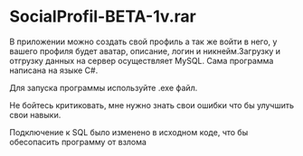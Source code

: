 # SocialProfil-BETA-1v.rar
В приложении можно создать свой профиль а так же войти в него, у вашего профиля будет аватар, описание, логин и никнейм.Загрузку и отгрузку данных на сервер осуществляет MySQL. Сама программа написана на языке C#.



Для запуска программы используйте .exe файл.


Не бойтесь критиковать, мне нужно знать свои ошибки что бы улучшить свои навыки.


Подключение к SQL было изменено в исходном коде, что бы обесопасить программу от взлома
